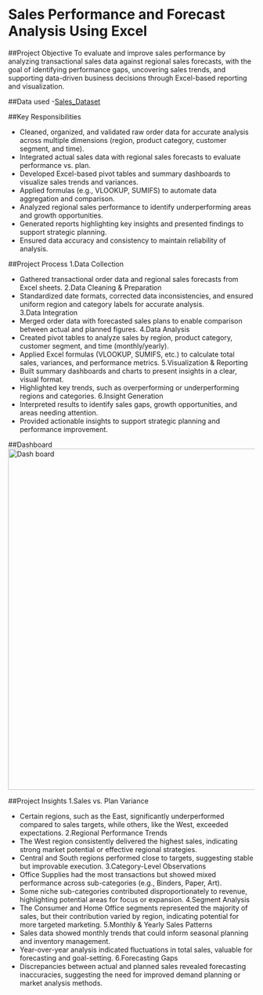 # Sales Performance and Forecast Analysis Using Excel
##Project Objective
To evaluate and improve sales performance by analyzing transactional sales data against regional sales forecasts, with the goal of identifying performance gaps, uncovering sales trends, and supporting data-driven business decisions through Excel-based reporting and visualization.

##Data used
-<a href="https://github.com/chandruseenivasan/Sales_Performance_Analysis-Forecast-Comparison/blob/main/Sales%20Performance.xlsx">Sales_Dataset</a>

##Key Responsibilities
* Cleaned, organized, and validated raw order data for accurate analysis across multiple dimensions (region, product category, customer segment, and time).
* Integrated actual sales data with regional sales forecasts to evaluate performance vs. plan.
*  Developed Excel-based pivot tables and summary dashboards to visualize sales trends and variances.
* Applied formulas (e.g., VLOOKUP, SUMIFS) to automate data aggregation and comparison.
* Analyzed regional sales performance to identify underperforming areas and growth opportunities.
* Generated reports highlighting key insights and presented findings to support strategic planning.
* Ensured data accuracy and consistency to maintain reliability of analysis.

##Project Process
1.Data Collection
* Gathered transactional order data and regional sales forecasts from Excel sheets.
2.Data Cleaning & Preparation
* Standardized date formats, corrected data inconsistencies, and ensured uniform region and category labels for accurate analysis.  
3.Data Integration
* Merged order data with forecasted sales plans to enable comparison between actual and planned figures.
4.Data Analysis
* Created pivot tables to analyze sales by region, product category, customer segment, and time (monthly/yearly).
* Applied Excel formulas (VLOOKUP, SUMIFS, etc.) to calculate total sales, variances, and performance metrics.
5.Visualization & Reporting
* Built summary dashboards and charts to present insights in a clear, visual format.
* Highlighted key trends, such as overperforming or underperforming regions and categories.
6.Insight Generation
* Interpreted results to identify sales gaps, growth opportunities, and areas needing attention.
* Provided actionable insights to support strategic planning and performance improvement.

##Dashboard
<img width="1593" height="695" alt="Dash board" src="https://github.com/user-attachments/assets/e34f40cc-f6f1-44b7-99f2-088a36c7068e" />

##Project Insights
1.Sales vs. Plan Variance
* Certain regions, such as the East, significantly underperformed compared to sales targets, while others, like the West, exceeded expectations.
2.Regional Performance Trends
* The West region consistently delivered the highest sales, indicating strong market potential or effective regional strategies.
* Central and South regions performed close to targets, suggesting stable but improvable execution.
3.Category-Level Observations
* Office Supplies had the most transactions but showed mixed performance across sub-categories (e.g., Binders, Paper, Art).
* Some niche sub-categories contributed disproportionately to revenue, highlighting potential areas for focus or expansion.
4.Segment Analysis
* The Consumer and Home Office segments represented the majority of sales, but their contribution varied by region, indicating potential for more targeted marketing.
5.Monthly & Yearly Sales Patterns
* Sales data showed monthly trends that could inform seasonal planning and inventory management.
* Year-over-year analysis indicated fluctuations in total sales, valuable for forecasting and goal-setting.
6.Forecasting Gaps
* Discrepancies between actual and planned sales revealed forecasting inaccuracies, suggesting the need for improved demand planning or market analysis methods.
